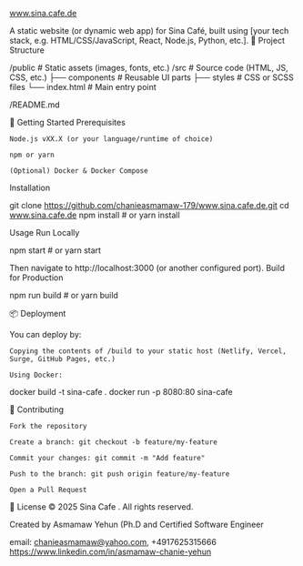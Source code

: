 www.sina.cafe.de

A static website (or dynamic web app) for Sina Café, built using [your tech stack, e.g. HTML/CSS/JavaScript, React, Node.js, Python, etc.].
📂 Project Structure

/public               # Static assets (images, fonts, etc.)
/src                  # Source code (HTML, JS, CSS, etc.)
  ├── components      # Reusable UI parts
  ├── styles          # CSS or SCSS files
  └── index.html      # Main entry point
  
/README.md           

🚀 Getting Started
Prerequisites

    Node.js vXX.X (or your language/runtime of choice)

    npm or yarn

    (Optional) Docker & Docker Compose

Installation

git clone https://github.com/chanieasmamaw-179/www.sina.cafe.de.git
cd www.sina.cafe.de
npm install    # or yarn install

Usage
Run Locally

npm start      # or yarn start

Then navigate to http://localhost:3000 (or another configured port).
Build for Production

npm run build  # or yarn build

📦 Deployment

You can deploy by:

    Copying the contents of /build to your static host (Netlify, Vercel, Surge, GitHub Pages, etc.)

    Using Docker:

docker build -t sina-cafe .
docker run -p 8080:80 sina-cafe

🤝 Contributing

    Fork the repository

    Create a branch: git checkout -b feature/my-feature

    Commit your changes: git commit -m "Add feature"

    Push to the branch: git push origin feature/my-feature

    Open a Pull Request

📝 License
© 2025 Sina Cafe . All rights reserved.


Created by Asmamaw Yehun (Ph.D and Certified Software Engineer

email: chanieasmamaw@yahoo.com, +4917625315666
https://www.linkedin.com/in/asmamaw-chanie-yehun 
